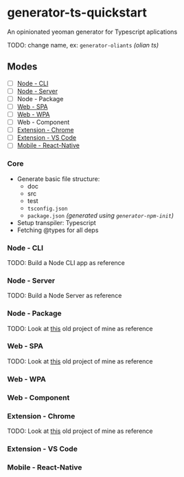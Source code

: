 # generator-ts-quickstart
An opinionated yeoman generator for Typescript aplications

TODO: change name, ex: `generator-oliants` _(olian ts)_

## Modes
- [ ] [Node - CLI](https://en.wikipedia.org/wiki/Command-line_interface)
- [ ] [Node - Server](https://sv.wikipedia.org/wiki/Server)
- [ ] Node - Package
- [ ] [Web - SPA](https://en.wikipedia.org/wiki/Single-page_application)
- [ ] [Web - WPA](https://developers.google.com/web/progressive-web-apps/)
- [ ] Web - Component
- [ ] [Extension - Chrome](https://developer.chrome.com/extensions)
- [ ] [Extension - VS Code](https://code.visualstudio.com/docs/extensions/overview)
- [ ] [Mobile - React-Native](https://facebook.github.io/react-native/)

### Core
* Generate basic file structure: 
   * doc
   * src
   * test
   * `tsconfig.json`
   * `package.json` _(generated using `generator-npm-init`)_
* Setup transpiler: Typescript
* Fetching @types for all deps

### Node - CLI

TODO: Build a Node CLI app as reference

### Node - Server

TODO: Build a Node Server as reference

### Node - Package

TODO: Look at [this](https://github.com/Olian04/Turing.js) old project of mine as reference

### Web - SPA

TODO: Look at [this](https://github.com/Olian04/olian04.github.io) old project of mine as reference

### Web - WPA

### Web - Component

### Extension - Chrome

TODO: Look at [this](https://github.com/Olian04/ImgGenie) old project of mine as reference

### Extension - VS Code

### Mobile - React-Native
